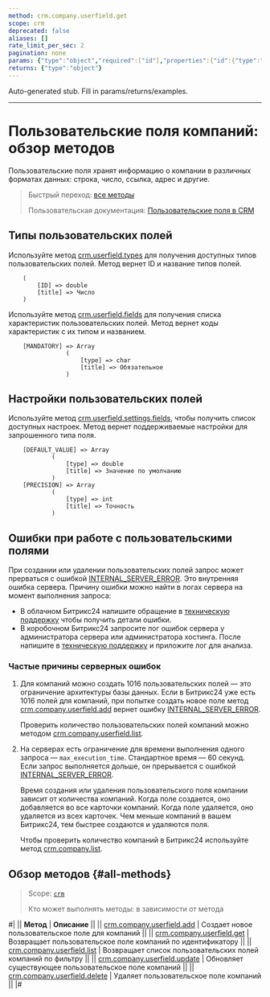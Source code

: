 ```yaml
---
method: crm.company.userfield.get
scope: crm
deprecated: false
aliases: []
rate_limit_per_sec: 2
pagination: none
params: {"type":"object","required":["id"],"properties":{"id":{"type":"integer"}}}
returns: {"type":"object"}
---
```


Auto-generated stub. Fill in params/returns/examples.

---

# Пользовательские поля компаний: обзор методов

Пользовательские поля хранят информацию о компании в различных форматах данных: строка, число, ссылка, адрес и другие. 

> Быстрый переход: [все методы](#all-methods) 
> 
> Пользовательская документация: [Пользовательские поля в CRM](https://helpdesk.bitrix24.ru/open/22048980/)

## Типы пользовательских полей

Используйте метод [crm.userfield.types](../../universal/user-defined-fields/crm-userfield-types.md) для получения доступных типов пользовательских полей. Метод вернет ID и название типов полей.

````
    (
        [ID] => double    
        [title] => Число
    )
````

Используйте метод [crm.userfield.fields](../../universal/user-defined-fields/crm-userfield-fields.md) для получения списка характеристик пользовательских полей. Метод вернет коды характеристик с их типом и названием.

````
    [MANDATORY] => Array
                (
                    [type] => char
                    [title] => Обязательное
                )
````

## Настройки пользовательских полей

Используйте метод [crm.userfield.settings.fields](../../universal/user-defined-fields/crm-userfield-settings-fields.md), чтобы получить список доступных настроек. Метод вернет поддерживаемые настройки для запрошенного типа поля. 

````
    [DEFAULT_VALUE] => Array
            (
                [type] => double
                [title] => Значение по умолчанию
            )
    [PRECISION] => Array
            (
                [type] => int
                [title] => Точность
            )
````

## Ошибки при работе с пользовательскими полями

При создании или удалении пользовательских полей запрос может прерваться с ошибкой [INTERNAL_SERVER_ERROR](../../../../error-codes.md). Это внутренняя ошибка сервера. Причину ошибки можно найти в логах сервера на момент выполнения запроса: 
* В облачном Битрикс24 напишите обращение в [техническую поддержку](../../../../bitrix-support.md) чтобы получить детали ошибки. 
* В коробочном Битрикс24 запросите лог ошибок сервера у администратора сервера или администратора хостинга. После напишите в [техническую поддержку](../../../../bitrix-support.md) и приложите лог для анализа. 

### Частые причины серверных ошибок

1. Для компаний можно создать 1016 пользовательских полей — это ограничение архитектуры базы данных. Если в Битрикс24 уже есть 1016 полей для компаний, при попытке создать новое поле метод [crm.company.userfield.add](./crm-company-userfield-add.md) вернет ошибку [INTERNAL_SERVER_ERROR](../../../../error-codes.md). 

    Проверить количество пользовательских полей компаний можно методом [crm.company.userfield.list](./crm-company-userfield-list.md). 

2. На серверах есть ограничение для времени выполнения одного запроса — `max_execution_time`. Стандартное время — 60 секунд. Если запрос выполняется дольше, он прерывается с ошибкой [INTERNAL_SERVER_ERROR](../../../../error-codes.md). 

   Время создания или удаления пользовательского поля компании зависит от количества компаний. Когда поле создается, оно добавляется во все карточки компаний. Когда поле удаляется, оно удаляется из всех карточек. Чем меньше компаний в вашем Битрикс24, тем быстрее создаются и удаляются поля.
   
   Чтобы проверить количество компаний в Битрикс24 используйте метод [crm.company.list](../crm-company-list.md).

## Обзор методов {#all-methods}

> Scope: [`crm`](../../../scopes/permissions.md)
>
> Кто может выполнять методы: в зависимости от метода

#|
|| **Метод** | **Описание** ||
|| [crm.company.userfield.add](./crm-company-userfield-add.md) | Создает новое пользовательское поле для компаний ||
|| [crm.company.userfield.get](./crm-company-userfield-get.md) | Возвращает пользовательское поле компаний по идентификатору ||
|| [crm.company.userfield.list](./crm-company-userfield-list.md) | Возвращает список пользовательских полей компаний по фильтру ||
|| [crm.company.userfield.update](./crm-company-userfield-update.md) | Обновляет существующее пользовательское поле компаний ||
|| [crm.company.userfield.delete](./crm-company-userfield-delete.md) | Удаляет пользовательское поле компаний ||
|#


